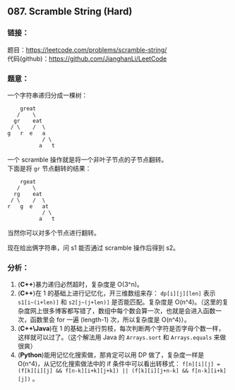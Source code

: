 ## 087. Scramble String (Hard)  
  
### **链接**：  
题目：https://leetcode.com/problems/scramble-string/  
代码(github)：https://github.com/JianghanLi/LeetCode  
  
### **题意**：  
  
一个字符串递归分成一棵树：  
  
```
    great
   /    \
  gr    eat
 / \    /  \
g   r  e   a 
           / \
          a   t
```
  
一个 scramble 操作就是将一个非叶子节点的子节点翻转。  
下面是将 `gr` 节点翻转的结果：  
  
```
    rgeat
   /    \
  rg    eat
 / \    /  \
r   g  e   at
           / \
          a   t
```
  
当然你可以对多个节点进行翻转。  
  
现在给出俩字符串，问 s1 能否通过 scramble 操作后得到 s2。  
  
### **分析**：  
  
1. (**C++**)暴力递归必然超时，复杂度是 O(3^n)。  
2. (**C++**)在 1 的基础上进行记忆化，开三维数组来存： `dp[i][j][len]` 表示 `s1[i~(i+len)]` 和 `s2[j~(j+len)]` 是否能匹配。复杂度是 O(n^4)。（这里的复杂度网上很多博客都写错了，数组中每个数会算一次，也就是会进入函数一次，函数里会 for 一遍 (length-1) 次，所以复杂度是 O(n^4)）。  
3. (**C++\Java**)在 1 的基础上进行剪枝，每次判断两个字符是否字母个数一样，这样就可以过了。（这个解法用 Java 的 `Arrays.sort` 和 `Arrays.equals` 来做很爽）  
4. (**Python**)能用记忆化搜索做，那肯定可以用 DP 做了，复杂度一样是 O(n^4)，从记忆化搜索做法中的 if 条件中可以看出转移式： `f[n][i][j] =  (f[k][i][j] && f[n-k][i+k][j+k]) || (f[k][i][j+n-k] && f[n-k][i+k][j])` 。  
  
